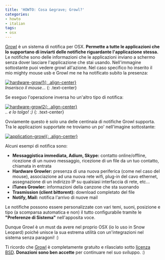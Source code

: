 ```yaml
---
title: 'HOWTO: Cosa &egrave; Growl?'
categories:
- howto
- italian
tags:
- osx
---
```

[Growl](http://growl.info/) è un sistema di notifica per OSX. **Permette a
tutte le applicazioni che lo supportano di inviarti delle notifiche
riguardante l'applicazione stessa.** Le notifiche sono delle informazioni che
le applicazioni inviano a schermo senza dover lasciare l'applicazione che stai
usando. Nell'immagine sottostante puoi vedere growl all'azione. Nel caso
specifico ho inserito il mio mighty mouse usb e Growl me ne ha notificato
subito la presenza:

[![hardware-growl1]({{site.url}}/images/hardware-growl1.png){: .align-center}]({{site.url}}/images/hardware-growl1.png)  
_Inserisco il mouse..._
{: .text-center}

Se eseguo l'operazione inversa ho un'altro tipo di notifica:

[![hardware-growl2]({{site.url}}/images/hardware-growl2.png){: .align-center}]({{site.url}}/images/hardware-growl2.png)  
_.. e lo tolgo! :)_
{: .text-center}

Ovviamente questo è solo una delle centinaia di notifiche Growl supporta. Tra
le applicazioni supportate ne troviamo un po' nell'imagine sottostante:

[![application-growl]({{site.url}}/images/application-growl.png){: .align-center}]({{site.url}}/images/application-growl.png)

Alcuni esempi di notifica sono:

  * **Messaggistica immediata, Adium, Skype:** contatto online/offline, ricezione di un nuovo messaggio, ricezione di un file da un tuo contatto, chiamata in entrata
  * **Hardware Growler:** presenza di una nuova periferica (come nel caso del mouse), associazione ad una nuova rete wifi, plug-in del cavo ethernet, assegnazione di un indirizzo IP su qualsiasi interfaccia di rete, etc...
  * **iTunes Growler:** informazioni della canzone che sta suonando
  * **Trasmission (client bittorent):** download completato del file
  * **Notify, Mail:** notifica l'arrivo di nuove mail
  
Le notifiche possono essere personalizzate con vari temi, suoni, posizione e
tipo (a scomparsa automatica e non) il tutto configurabile tramite le
**"Preferenze di Sistema"** nell'apposita voce.

Dunque Growl è un must da avere nel proprio OSX (io lo uso in Snow Leopard)
poiché unisce la sua estrema utilità con un'integrazioni nel sistema senza
paragoni! :)

Ti ricordo che [Growl](http://growl.info/) è completamente gratuito e
rilasciato sotto [licenza BSD](http://it.wikipedia.org/wiki/Licenze_BSD).
**Donazioni sono ben accette** per continuare nel suo sviluppo. :)

